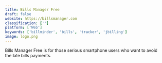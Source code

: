 ```yaml
---
title: Bills Manager Free
draft: false 
website: https://billsmanager.com
classification: ['']
platform: ['Web']
keywords: ['billminder', 'bills', 'tracker', 'jbilling']
image: logo.png
---
```

Bills Manager Free is for those serious smartphone users who want to avoid the late bills payments.